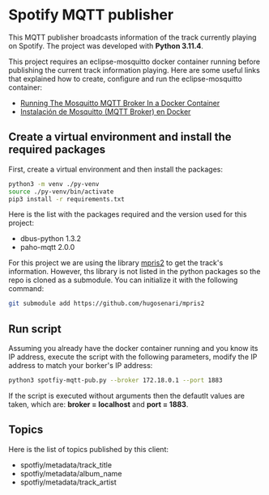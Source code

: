 # Spotify MQTT publisher

This MQTT publisher broadcasts information of the track currently playing on Spotify.
The project was developed with **Python 3.11.4**.

This project requires an eclipse-mosquitto docker container running before publishing the current track information playing.
Here are some useful links that explained how to create, configure and run the eclipse-mosquitto container:
- [Running The Mosquitto MQTT Broker In a Docker Container](http://www.steves-internet-guide.com/running-the-mosquitto-mqtt-broker-in-docker-beginners-guide/)
- [Instalación de Mosquitto (MQTT Broker) en Docker](https://www.manelrodero.com/blog/instalacion-de-mosquitto-mqtt-broker-en-docker)

## Create a virtual environment and install the required packages

First, create a virtual environment and then install the packages:
```bash
python3 -m venv ./py-venv
source ./py-venv/bin/activate
pip3 install -r requirements.txt
```

Here is the list with the packages required and the version used for this project:
- dbus-python 1.3.2
- paho-mqtt 2.0.0

For this project we are using the library [mpris2](https://github.com/hugosenari/mpris2) to get the track's information.
However, ths library is not listed in the python packages so the repo is cloned as a submodule. You can initialize it with
the following command:
```bash
git submodule add https://github.com/hugosenari/mpris2
```

## Run script

Assuming you already have the docker container running and you know its IP address, execute the script with the
following parameters, modify the IP address to match your borker's IP address:
```bash
python3 spotfiy-mqtt-pub.py --broker 172.18.0.1 --port 1883
```

If the script is executed without arguments then the defautlt values are taken, which are: **broker = localhost** and
**port = 1883**.

## Topics

Here is the list of topics published by this client:
- spotfiy/metadata/track_title
- spotfiy/metadata/album_name
- spotfiy/metadata/track_artist